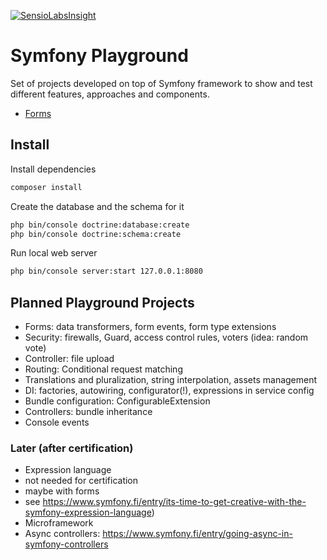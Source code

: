 [![SensioLabsInsight](https://insight.sensiolabs.com/projects/f8f3de80-abd4-4da0-a55b-15f1bc56701c/mini.png)](https://insight.sensiolabs.com/projects/f8f3de80-abd4-4da0-a55b-15f1bc56701c)

# Symfony Playground
Set of projects developed on top of Symfony framework to show and test different features, approaches and components.

- [Forms](https://github.com/AAstakhov/symfony-playground/tree/master/forms)

## Install

Install dependencies
```sh
composer install
```

Create the database and the schema for it
```sh
php bin/console doctrine:database:create
php bin/console doctrine:schema:create
```

Run local web server
```sh
php bin/console server:start 127.0.0.1:8080
```

## Planned Playground Projects
- Forms: data transformers, form events, form type extensions
- Security: firewalls, Guard, access control rules, voters (idea: random vote)
- Controller: file upload
- Routing: Conditional request matching
- Translations and pluralization, string interpolation, assets management
- DI: factories, autowiring, configurator(!), expressions in service config
- Bundle configuration: ConfigurableExtension 
- Controllers: bundle inheritance
- Console events

### Later (after certification) 
- Expression language 
 - not needed for certification
 - maybe with forms
 - see https://www.symfony.fi/entry/its-time-to-get-creative-with-the-symfony-expression-language)
- Microframework
- Async controllers: https://www.symfony.fi/entry/going-async-in-symfony-controllers
